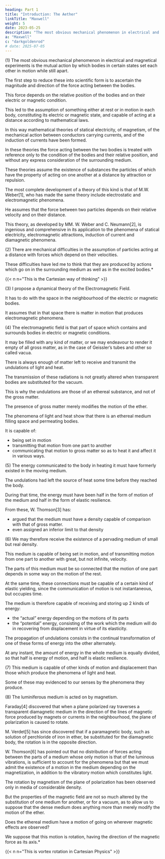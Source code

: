 ```yaml
---
heading: Part 1
title: "Introduction: The Aether"
linkTitle: "Maxwell"
weight: 5
date: 2023-05-25
description: "The most obvious mechanical phenomenon in electrical and magnetical experiments is the mutual action by which bodies in certain states set each other in motion while still apart"
a: "Maxwell"
c: "darkgoldenrod"
# date: 2025-07-05
---
```




(1) The most obvious mechanical phenomenon in electrical and magnetical experiments is the mutual action by which bodies in certain states set each other in motion while still apart.

The first step to reduce these into scientific form is to ascertain the magnitude and direction of the force acting between the bodies.

This force depends on the relative position of the bodies and on their electric or magnetic condition.

This led to the assumption of something either at rest or in motion in each body, constituting its electric or magnetic state, and capable of acting at a distance according to mathematical laws.

In this way mathematical theories of statical electricity, of magnetism, of the mechanical action between conductors carrying currents, and of the induction of currents have been formed. 

In these theories the force acting between the two bodies is treated with reference only to the condition of the bodies and their relative position, and without any express consideration of the surrounding medium.

These theories assume the existence of substances the particles of which have the property of acting on one another at a distance by attraction or repulsion. 

The most complete development of a theory of this kind is that of M.W. Weber[1], who has made the same theory include electrostatic and electromagnetic phenomena.

He assumes that the force between two particles depends on their relative velocity and on their distance.

This theory, as developed by MM. W. Weber and C. Neumann[2], is ingenious and comprehensive in its application to the phenomena of statical electricity, electromagnetic attractions, induction of current and diamagnetic phenomena.

 <!-- it comes to us with the more authority, as it has served to guide the speculations of one who has made so great an advance in the practical part of electric science, both by introducing a consistent system of units in electrical measurement, and by actually determining electrical quantities with an accuracy hitherto unknown. -->


(2) There are mechanical difficulties in the assumption of particles acting at a distance with forces which depend on their velocities.

These difficulties have led me to think that they are produced by actions which go on in the surrounding medium as well as in the excited bodies.*

{{< n n="This is the Cartesian way of thinking" >}}

 <!-- are such as to prevent me from considering this theory as an ultimate one though it may have been, and may yet be useful in leading to the coordination of phenomena. -->

<!-- , and endeavouring to explain the action between distant bodies without assuming the existence of forces capable of acting directly at sensible distances. -->


(3) I propose a dynamical theory of the Electromagnetic Field.

It has to do with the space in the neighbourhood of the electric or magnetic bodies.

It assumes that in that space there is matter in motion that produces electromagnetic phenomena.


(4) The electromagnetic field is that part of space which contains and surrounds bodies in electric or magnetic conditions.

It may be filled with any kind of matter, or we may endeavour to render it empty of all gross matter, as in the case of Geissler’s tubes and other so called vacua.

There is always enough of matter left to receive and transmit the undulations of light and heat.

The transmission of these radiations is not greatly altered when transparent bodies are substituted for the vacuum.

This is why the undulations are those of an ethereal substance, and not of the gross matter.

The presence of gross matter merely modifies the motion of the ether.

The phenomena of light and heat show that there is an ethereal medium filling space and permeating bodies. 

It is capable of:
- being set in motion 
- transmitting that motion from one part to another
- communicating that motion to gross matter so as to heat it and affect it in various ways.


(5) The energy communicated to the body in heating it must have formerly existed in the moving medium.

The undulations had left the source of heat some time before they reached the body.

During that time, the energy must have been half in the form of motion of the medium and half in the form of elastic resilience. 

From these, W. Thomson[3] has:
- argued that the medium must have a density capable of comparison with that of gross matter.
- even assigned an inferior limit to that density


(6) We may therefore receive the existence of a pervading medium of small but real density.

<!-- , as a datum derived from a branch of science independent of that with which we have to deal,  -->

This medium is capable of being set in motion, and of transmitting motion from one part to another with great, but not infinite, velocity.

The parts of this medium must be so connected that the motion of one part depends in some way on the motion of the rest.

At the same time, these connections must be capable of a certain kind of elastic yielding, since the communication of motion is not instantaneous, but occupies time.

The medium is therefore capable of receiving and storing up 2 kinds of energy:

- the “actual” energy depending on the motions of its parts
- the “potential” energy, consisting of the work which the medium will do in recovering from displacement in virtue of its elasticity.

The propagation of undulations consists in the continual transformation of one of these forms of energy into the other alternately.

At any instant, the amount of energy in the whole medium is equally divided, so that half is energy of motion, and half is elastic resilience.


(7) This medium is capable of other kinds of motion and displacement than those which produce the phenomena of light and heat.

Some of these may evidenced to our senses by the phenomena they produce.

(8) The luminiferous medium is acted on by magnetism.

Faraday[4] discovered that when a plane polarized ray traverses a transparent diamagnetic medium in the direction of the lines of magnetic force produced by magnets or currents in the neighbourhood, the plane of polarization is caused to rotate.

M. Verdet[5] has since discovered that if a paramagnetic body, such as solution of perchloride of iron in ether, be substituted for the diamagnetic body, the rotation is in the opposite direction.

W. Thomson[6] has pointed out that no distribution of forces acting between the parts of a medium whose only motion is that of the luminous vibrations, is sufficient to account for the phenomena but that we must admit the existence of a motion in the medium depending on the magnetization, in addition to the vibratory motion which constitutes light.

The rotation by magnetism of the plane of polarization has been observed only in media of considerable density.

But the properties of the magnetic field are not so much altered by the substitution of one medium for another, or for a vacuum, as to allow us to suppose that the dense medium does anything more than merely modify the motion of the ether.

Does the ethereal medium have a motion of going on wherever magnetic effects are observed?

We suppose that this motion is rotation, having the direction of the magnetic force as its axis.*

{{< n n="This is vortex rotation in Cartesian Physics" >}}


